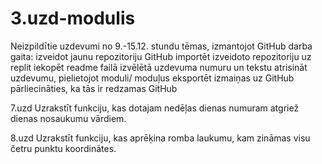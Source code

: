 # 3.uzd-modulis
Neizpildītie uzdevumi no 9.-15.12. stundu tēmas, izmantojot GitHub
darba gaita:
izveidot jaunu repozitoriju GitHub
importēt izveidoto repozitoriju uz replit
iekopēt readme failā izvēlētā uzdevuma numuru un tekstu
atrisināt uzdevumu, pielietojot moduli/ moduļus
eksportēt izmaiņas uz GitHub
pārliecināties, ka tās ir redzamas GitHub

7.uzd
Uzrakstīt funkciju, kas dotajam nedēļas dienas numuram atgriež dienas nosaukumu vārdiem.

8.uzd
Uzrakstīt funkciju, kas aprēķina romba laukumu, kam zināmas visu četru punktu koordinātes.